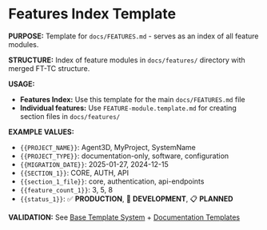 # Features Index Template

**PURPOSE:** Template for `docs/FEATURES.md` - serves as an index of all feature modules.

**STRUCTURE:** Index of feature modules in `docs/features/` directory with merged FT-TC structure.

**USAGE:**
- **Features Index:** Use this template for the main `docs/FEATURES.md` file
- **Individual features:** Use `FEATURE-module.template.md` for creating section files in `docs/features/`

<template>
# Features Index

This document provides an index of all {{PROJECT_NAME}} features organized by module with FT-* identifiers for traceability.

## Important Note

**{{PROJECT_NAME}} is a {{PROJECT_TYPE}} framework.** {{PROJECT_DESCRIPTION}}

## New Merged FT-TC Structure

**As of {{MIGRATION_DATE}}**, {{PROJECT_NAME}} has migrated to a **merged FT-TC structure** where features and their associated test cases are documented together in modular section files located in `docs/features/`. This replaces the previous separate `FEATURES.md` and `TEST-CASES.md` files.

### Structure Benefits:
- **Modular Organization:** Features organized by logical sections
- **Integrated Testing:** Test cases directly associated with their features
- **Better Traceability:** Clear FT-TC relationships in a single location
- **Scalability:** Easy to add new feature sections without modifying multiple files
- **Code Location Linking:** Direct links from features to implementation code for better analysis

### Migration Guide:
- **Old:** Single `docs/FEATURES.md` file with separate `docs/TEST-CASES.md`
- **New:** Multiple section files in `docs/features/` directory with merged FT-TC content
- **Compatibility:** Drift scanner supports both structures with automatic fallback

## Feature Modules

### {{MODULE_CATEGORY_1}}
- [FT-{{SECTION_1}}](features/{{section_1_file}}.md) - {{Module_1_Title}} ({{feature_count_1}} features) {{status_1}}

### {{MODULE_CATEGORY_2}}
- [FT-{{SECTION_2}}](features/{{section_2_file}}.md) - {{Module_2_Title}} ({{feature_count_2}} features) {{status_2}}

### {{MODULE_CATEGORY_3}}
- [FT-{{SECTION_3}}](features/{{section_3_file}}.md) - {{Module_3_Title}} ({{feature_count_3}} features) {{status_3}}

## Quick Reference

- **Total Features:** {{total_features}} features across {{total_modules}} modules
- **Status:** {{overall_status}}
- **Documentation:** Each module has detailed feature specifications with test cases
- **Navigation:** Click any module link above to view detailed features and test cases

## Working with the New Structure

### For Developers:
```bash
# View all features by section
ls docs/features/

# View specific feature section
cat docs/features/{{example_section}}.md

# Run drift analysis on new structure
python3 tools/drift_scanner.py --mode ft-mapping
```

### For Documentation:
- **Add new features:** Edit appropriate section file in `docs/features/`
- **Create new sections:** Add new `.md` file in `docs/features/` directory
- **Test case integration:** Include test cases directly under each feature
- **Validation:** Use drift scanner to verify FT-TC relationships

### Template Usage:
- **Features Index:** Use `templates/FEATURES.template.md`
- **New modules:** Use `templates/FEATURE-module.template.md`

## Code Location Field

**New Enhancement ({{ENHANCEMENT_DATE}}):** All features now include a **Code Location** field that links features to their actual implementation code. This enhancement improves:

- **Feature-Implementation Analysis:** Automated verification of feature-code alignment
- **Test Writing:** Clear guidance on what code to import and test
- **Quality Assessment:** Better code review and maintenance capabilities
- **Drift Detection:** Enhanced accuracy in feature-implementation mapping

**Documentation:** See [CODE-LOCATION-FIELD.md](CODE-LOCATION-FIELD.md) for complete documentation and examples.

## Related Documentation

- **[Code Location Field](CODE-LOCATION-FIELD.md)** - Complete guide to the new Code Location field
- **[High-Level Design](HIGH-LEVEL-DESIGN.md)** - System architecture and component designs
- **[Requirements](REQUIREMENTS.md)** - Functional and non-functional requirements
- **[Tasks](TASKS.md)** - Implementation backlog and priorities
- **[Common Procedures](COMMON-PROCEDURES.md)** - Feature completion criteria and validation procedures
</template>

**EXAMPLE VALUES:**
- `{{PROJECT_NAME}}`: Agent3D, MyProject, SystemName
- `{{PROJECT_TYPE}}`: documentation-only, software, configuration
- `{{MIGRATION_DATE}}`: 2025-01-27, 2024-12-15
- `{{SECTION_1}}`: CORE, AUTH, API
- `{{section_1_file}}`: core, authentication, api-endpoints
- `{{feature_count_1}}`: 3, 5, 8
- `{{status_1}}`: ✅ **PRODUCTION**, 🚧 **DEVELOPMENT**, 📋 **PLANNED**

**VALIDATION:** See [Base Template System](BASE.template.md#universal-validation-rules) + [Documentation Templates](BASE.template.md#documentation-templates-features-requirements-tasks-etc)
